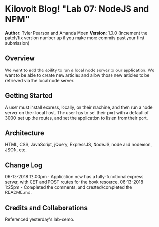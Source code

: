 # Kilovolt Blog! "Lab 07: NodeJS and NPM"

**Author**: Tyler Pearson and Amanda Moen
**Version**: 1.0.0 (increment the patch/fix version number up if you make more commits past your first submission)

## Overview
We want to add the ability to run a local node server to our application. We want to be able to create new articles and allow those new articles to be retrieved via the local node server.

## Getting Started
A user must install express, locally, on their machine, and then run a node server on their local host. The user has to set their port with a default of 3000, set up the routes, and set the application to listen from their port.

## Architecture
HTML, CSS, JavaScript, jQuery, ExpressJS, NodeJS, node and nodemon, JSON, etc.

## Change Log
06-13-2018 12:00pm - Application now has a fully-functional express server, with GET and POST routes for the book resource.
06-13-2018 1:25pm - Completed the comments, and created/completed the README.md.

## Credits and Collaborations
Referenced yesterday's lab-demo.